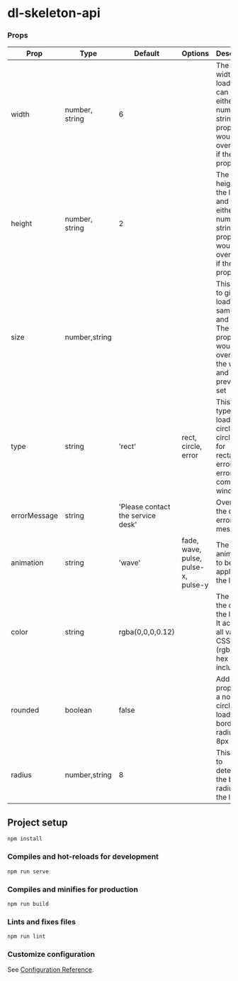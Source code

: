 # dl-skeleton-api
### Props

|Prop|Type|Default|Options|Description|
|---|---|---|---|---|
|width|number, string|6||The is the width of the loader, and can be either a number or string. This property would be overridden if the `size` props is set|
|height|number, string|2||The is the height of the loader, and can be either a number or string. This property would be overridden if the `size` props is set|
|size|number,string|||This is used to give the loader the same width and height. The property would override the width and height previously set|
|type|string|'rect'|rect, circle, error|This is the type of the loader. circle for a circle, rect for rectangle, error for error component window.|
|errorMessage|string|'Please contact the service desk'||Override the default error message|
|animation|string|'wave'|fade, wave, pulse, pulse-x, pulse-y|The animation to be applied to the loader|
|color|string|rgba(0,0,0,0.12)||The sets the color of the loader. It accepts all valid CSS colors (rgb, hsl, hex included)|
|rounded|boolean|false||Add this prop to give a non-circle loader a border-radius 0f 8px|
|radius|number,string|8||This is used to determine the border radius of the loader|
## Project setup
```
npm install
```

### Compiles and hot-reloads for development
```
npm run serve
```

### Compiles and minifies for production
```
npm run build
```

### Lints and fixes files
```
npm run lint
```

### Customize configuration
See [Configuration Reference](https://cli.vuejs.org/config/).
